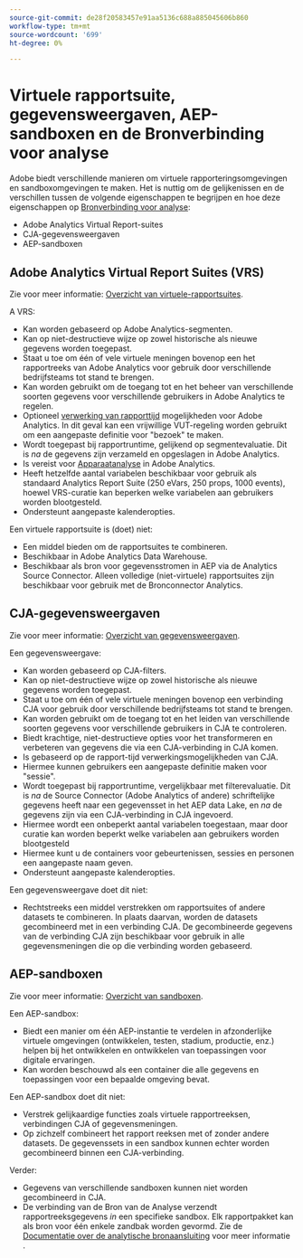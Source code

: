 ```yaml
---
source-git-commit: de28f20583457e91aa5136c688a885045606b860
workflow-type: tm+mt
source-wordcount: '699'
ht-degree: 0%

---
```

# Virtuele rapportsuite, gegevensweergaven, AEP-sandboxen en de Bronverbinding voor analyse

Adobe biedt verschillende manieren om virtuele rapporteringsomgevingen en sandboxomgevingen te maken. Het is nuttig om de gelijkenissen en de verschillen tussen de volgende eigenschappen te begrijpen en hoe deze eigenschappen op [Bronverbinding voor analyse](https://experienceleague.adobe.com/docs/experience-platform/sources/ui-tutorials/create/adobe-applications/analytics.html?lang=en):

* Adobe Analytics Virtual Report-suites
* CJA-gegevensweergaven
* AEP-sandboxen

## Adobe Analytics Virtual Report Suites (VRS)

Zie voor meer informatie: [Overzicht van virtuele-rapportsuites](https://experienceleague.adobe.com/docs/analytics/components/virtual-report-suites/vrs-about.html?lang=en).

A VRS:

* Kan worden gebaseerd op Adobe Analytics-segmenten.
* Kan op niet-destructieve wijze op zowel historische als nieuwe gegevens worden toegepast.
* Staat u toe om één of vele virtuele meningen bovenop een het rapportreeks van Adobe Analytics voor gebruik door verschillende bedrijfsteams tot stand te brengen.
* Kan worden gebruikt om de toegang tot en het beheer van verschillende soorten gegevens voor verschillende gebruikers in Adobe Analytics te regelen.
* Optioneel [verwerking van rapporttijd](https://experienceleague.adobe.com/docs/analytics/components/virtual-report-suites/vrs-report-time-processing.html?lang=en) mogelijkheden voor Adobe Analytics. In dit geval kan een vrijwillige VUT-regeling worden gebruikt om een aangepaste definitie voor &quot;bezoek&quot; te maken.
* Wordt toegepast bij rapportruntime, gelijkend op segmentevaluatie. Dit is _na_ de gegevens zijn verzameld en opgeslagen in Adobe Analytics.
* Is vereist voor [Apparaatanalyse](https://experienceleague.adobe.com/docs/analytics/components/cda/overview.html?lang=en) in Adobe Analytics.
* Heeft hetzelfde aantal variabelen beschikbaar voor gebruik als standaard Analytics Report Suite (250 eVars, 250 props, 1000 events), hoewel VRS-curatie kan beperken welke variabelen aan gebruikers worden blootgesteld.
* Ondersteunt aangepaste kalenderopties.

Een virtuele rapportsuite is (doet) niet:

* Een middel bieden om de rapportsuites te combineren.
* Beschikbaar in Adobe Analytics Data Warehouse.
* Beschikbaar als bron voor gegevensstromen in AEP via de Analytics Source Connector. Alleen volledige (niet-virtuele) rapportsuites zijn beschikbaar voor gebruik met de Bronconnector Analytics.


## CJA-gegevensweergaven

Zie voor meer informatie: [Overzicht van gegevensweergaven](https://experienceleague.adobe.com/docs/analytics-platform/using/cja-dataviews/data-views.html?lang=en).

Een gegevensweergave:

* Kan worden gebaseerd op CJA-filters.
* Kan op niet-destructieve wijze op zowel historische als nieuwe gegevens worden toegepast.
* Staat u toe om één of vele virtuele meningen bovenop een verbinding CJA voor gebruik door verschillende bedrijfsteams tot stand te brengen.
* Kan worden gebruikt om de toegang tot en het leiden van verschillende soorten gegevens voor verschillende gebruikers in CJA te controleren.
* Biedt krachtige, niet-destructieve opties voor het transformeren en verbeteren van gegevens die via een CJA-verbinding in CJA komen.
* Is gebaseerd op de rapport-tijd verwerkingsmogelijkheden van CJA.
* Hiermee kunnen gebruikers een aangepaste definitie maken voor &quot;sessie&quot;.
* Wordt toegepast bij rapportruntime, vergelijkbaar met filterevaluatie. Dit is _na_ de Source Connector (Adobe Analytics of andere) schriftelijke gegevens heeft naar een gegevensset in het AEP data Lake, en _na_ de gegevens zijn via een CJA-verbinding in CJA ingevoerd.
* Hiermee wordt een onbeperkt aantal variabelen toegestaan, maar door curatie kan worden beperkt welke variabelen aan gebruikers worden blootgesteld
* Hiermee kunt u de containers voor gebeurtenissen, sessies en personen een aangepaste naam geven.
* Ondersteunt aangepaste kalenderopties.

Een gegevensweergave doet dit niet:

* Rechtstreeks een middel verstrekken om rapportsuites of andere datasets te combineren. In plaats daarvan, worden de datasets gecombineerd met in een verbinding CJA. De gecombineerde gegevens van de verbinding CJA zijn beschikbaar voor gebruik in alle gegevensmeningen die op die verbinding worden gebaseerd.

## AEP-sandboxen

Zie voor meer informatie: [Overzicht van sandboxen](https://experienceleague.adobe.com/docs/experience-platform/sandbox/home.html?lang=en).

Een AEP-sandbox:

* Biedt een manier om één AEP-instantie te verdelen in afzonderlijke virtuele omgevingen (ontwikkelen, testen, stadium, productie, enz.) helpen bij het ontwikkelen en ontwikkelen van toepassingen voor digitale ervaringen.
* Kan worden beschouwd als een container die alle gegevens en toepassingen voor een bepaalde omgeving bevat.

Een AEP-sandbox doet dit niet:

* Verstrek gelijkaardige functies zoals virtuele rapportreeksen, verbindingen CJA of gegevensmeningen.
* Op zichzelf combineert het rapport reeksen met of zonder andere datasets. De gegevenssets in een sandbox kunnen echter worden gecombineerd binnen een CJA-verbinding.

Verder:

* Gegevens van verschillende sandboxen kunnen niet worden gecombineerd in CJA.
* De verbinding van de Bron van de Analyse verzendt rapportreeksgegevens _in_ een specifieke sandbox. Elk rapportpakket kan als bron voor één enkele zandbak worden gevormd. Zie de [Documentatie over de analytische bronaansluiting](https://experienceleague.adobe.com/docs/experience-platform/sources/ui-tutorials/create/adobe-applications/analytics.html?lang=en) voor meer informatie .
